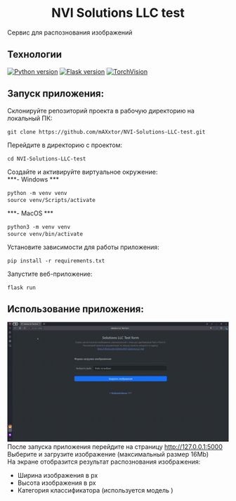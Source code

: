 # <div align="center"> NVI Solutions LLC test </div>
Сервис для распознования изображений


## Технологии
[![Python version](https://img.shields.io/badge/Python-3.11-green)](https://www.python.org/)
[![Flask version](https://img.shields.io/badge/Flask-2.3.2-green)](https://flask.palletsprojects.com/en/2.3.x/)
[![TorchVision](https://img.shields.io/badge/TorchVision-0.15.2-green)](https://pytorch.org/vision/stable/index.html)


## Запуск приложения:
Склонируйте репозиторий проекта в рабочую директорию на локальный ПК:
```
git clone https://github.com/mAXxtor/NVI-Solutions-LLC-test.git
```
Перейдите в директорию с проектом:
```
cd NVI-Solutions-LLC-test
```
Создайте и активируйте виртуальное окружение:  
***- Windows ***
```
python -m venv venv
source venv/Scripts/activate
```
***- MacOS ***
```
python3 -m venv venv
source venv/bin/activate
```
Установите зависимости для работы приложения:
```
pip install -r requirements.txt
```
Запустите веб-приложение:
```
flask run
```

## Использование приложения:
![](https://github.com/mAXxtor/NVI-Solutions-LLC-test/blob/main/useapp.gif)
После запуска приложения перейдите на страницу http://127.0.0.1:5000  
Выберите и загрузите изображение (максимальный размер 16Mb)  
На экране отобразится результат распознования изображения:
- Ширина изображения в px
- Высота изображения в px
- Категория классификатора (используется модель )
